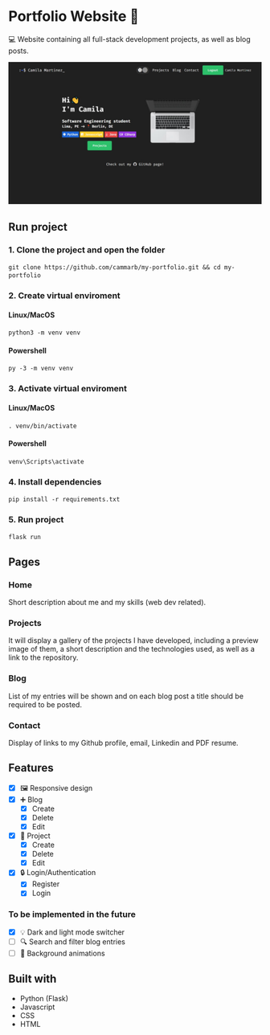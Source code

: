 # Portfolio Website 👋

💻 Website containing all full-stack development projects, as well as blog posts.

![screenshot](https://raw.githubusercontent.com/cammarb/my-portfolio/master/portfolio-screenshot.jpg)

## Run project
### 1. Clone the project and open the folder
```
git clone https://github.com/cammarb/my-portfolio.git && cd my-portfolio
```

### 2. Create virtual enviroment
#### Linux/MacOS
```
python3 -m venv venv
```
#### Powershell
```
py -3 -m venv venv
```
### 3. Activate virtual enviroment
#### Linux/MacOS
```
. venv/bin/activate
```
#### Powershell
```
venv\Scripts\activate
```
### 4. Install dependencies
```
pip install -r requirements.txt
```
### 5. Run project
```
flask run
```

## Pages

### Home

Short description about me and my skills (web dev related).

### Projects

It will display a gallery of the projects I have developed,
including a preview image of them, a short description and the
technologies used, as well as a link to the repository.

### Blog

List of my entries will be shown and on each blog post a title
should be required to be posted.

### Contact

Display of links to my Github profile, email, Linkedin and PDF
resume.

## Features
- [x] 🖼 Responsive design
- [x] ➕ Blog
    - [x] Create
    - [x] Delete 
    - [x] Edit
- [x] 📁 Project
    - [x] Create
    - [x] Delete 
    - [x] Edit
- [x] 🔒 Login/Authentication
    - [x] Register
    - [x] Login  
### To be implemented in the future
- [x] 💡 Dark and light mode switcher
- [ ] 🔍 Search and filter blog entries
- [ ] 🎨 Background animations

## Built with

- Python (Flask)
- Javascript
- CSS
- HTML
